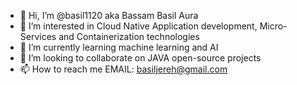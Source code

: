 - 👋 Hi, I’m @basil1120 aka Bassam Basil Aura
- 👀 I’m interested in Cloud Native Application development, Micro-Services and Containerization technologies
- 🌱 I’m currently learning machine learning and AI
- 💞️ I’m looking to collaborate on JAVA open-source projects
- 📫 How to reach me EMAIL: basiljereh@gmail.com

<!---
basil1120/basil1120 is a ✨ special ✨ repository because its `README.md` (this file) appears on your GitHub profile.
You can click the Preview link to take a look at your changes.
--->
